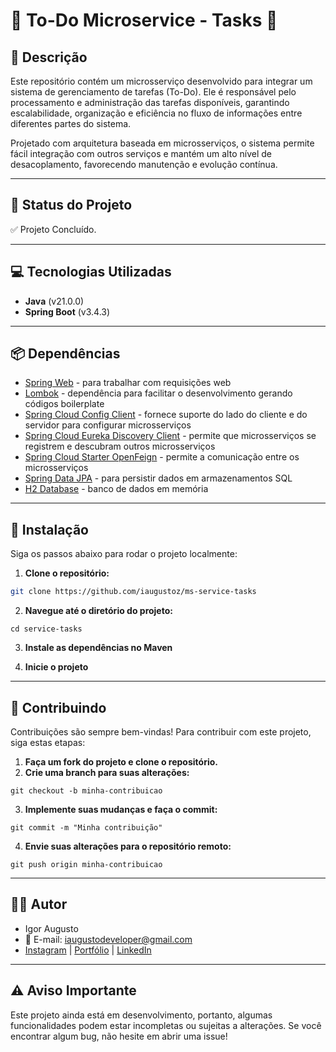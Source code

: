 # 📝 **To-Do Microservice - Tasks** 📝

## 📜 **Descrição**

Este repositório contém um microsserviço desenvolvido para integrar um sistema de gerenciamento de tarefas (To-Do). Ele é responsável pelo processamento e administração das tarefas disponíveis, garantindo escalabilidade, organização e eficiência no fluxo de informações entre diferentes partes do sistema.

Projetado com arquitetura baseada em microsserviços, o sistema permite fácil integração com outros serviços e mantém um alto nível de desacoplamento, favorecendo manutenção e evolução contínua.

---

## 🚀 **Status do Projeto**

✅ Projeto Concluído.

---

## 💻 **Tecnologias Utilizadas**

- **Java** (v21.0.0)
- **Spring Boot** (v3.4.3)

---

## 📦 **Dependências**

- [Spring Web](https://mvnrepository.com/artifact/org.springframework.boot/spring-boot-starter-web) - para trabalhar com requisições web
- [Lombok](https://mvnrepository.com/artifact/org.projectlombok/lombok) - dependência para facilitar o desenvolvimento gerando códigos boilerplate
- [Spring Cloud Config Client](https://mvnrepository.com/artifact/org.springframework.cloud/spring-cloud-starter-config) - fornece suporte do lado do cliente e do servidor para configurar microsserviços
- [Spring Cloud Eureka Discovery Client](https://mvnrepository.com/artifact/org.springframework.cloud/spring-cloud-starter-netflix-eureka-client) - permite que microsserviços se registrem e descubram outros microsserviços
- [Spring Cloud Starter OpenFeign](https://mvnrepository.com/artifact/org.springframework.cloud/spring-cloud-starter-openfeign) - permite a comunicação entre os microsserviços
- [Spring Data JPA](https://mvnrepository.com/artifact/org.springframework.boot/spring-boot-starter-data-jpa) - para persistir dados em armazenamentos SQL
- [H2 Database](https://mvnrepository.com/artifact/com.h2database/h2) - banco de dados em memória

---

## 🔧 **Instalação**

Siga os passos abaixo para rodar o projeto localmente:

1. **Clone o repositório:**

```bash
git clone https://github.com/iaugustoz/ms-service-tasks
```

2. **Navegue até o diretório do projeto:**

```
cd service-tasks
```

3. **Instale as dependências no Maven**

4. **Inicie o projeto**

---

## 🤝 Contribuindo

Contribuições são sempre bem-vindas! Para contribuir com este projeto, siga estas etapas:

1. **Faça um fork do projeto e clone o repositório.**
2. **Crie uma branch para suas alterações:**

```
git checkout -b minha-contribuicao
```

3. **Implemente suas mudanças e faça o commit:**

```
git commit -m "Minha contribuição"
```

4. **Envie suas alterações para o repositório remoto:**

```
git push origin minha-contribuicao
```

---

## 👨‍💻 Autor

- Igor Augusto
- 📧 E-mail: iaugustodeveloper@gmail.com
- [Instagram](https://www.instagram.com/iaugusto__/) | [Portfólio](https://iaugusto.vercel.app/) | [LinkedIn](https://www.linkedin.com/in/igorbrz/)

---

## ⚠️ Aviso Importante

Este projeto ainda está em desenvolvimento, portanto, algumas funcionalidades podem estar incompletas ou sujeitas a alterações. Se você encontrar algum bug, não hesite em abrir uma issue!
